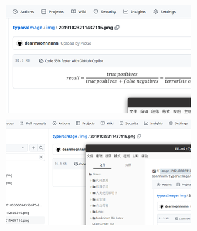 ![image-20240802113629199](https://raw.githubusercontent.com/dearmoonnnnnn/typoraImage/main/img/image-20240802113629199.png)

![image-20240802113707334](https://raw.githubusercontent.com/dearmoonnnnnn/typoraImage/main/img/image-20240802113707334.png)